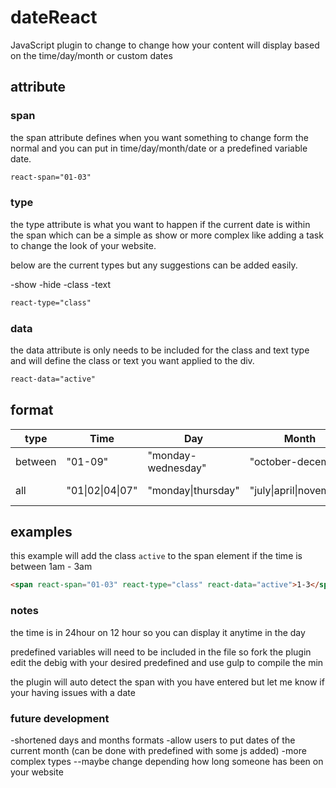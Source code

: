 # dateReact
JavaScript plugin to change to change how your content will display based on the time/day/month or custom dates

## attribute

### span

the span attribute defines when you want something to change form the normal and you can put in time/day/month/date or a predefined variable date.

```html
react-span="01-03"
```

### type

the type attribute is what you want to happen if the current date is within the span which can be a simple as show or more complex like adding a task to change the look of your website.

below are the current types but any suggestions can be added easily.

-show
-hide
-class
-text

```html
react-type="class"
```

### data

the data attribute is only needs to be included for the class and text type and will define the class or text you want applied to the div.

```html
react-data="active"
```

## format

| type    | Time          | Day                       | Month                 | date                               | predefined  |
| ------- | ------------- | ------------------------- | --------------------- | ---------------------------------- | ----------- |
| between | "01-09"       | "monday-wednesday"        | "october-december"    | "01/01/2017-02/04/2017"            | "[october]" |
| all     | "01\|02\|04\|07" | "monday\|thursday" | "july\|april\|november" | "01/03/2017\|01/05/2017" | "[october]" |

## examples

this example will add the class `active` to the span element if the time is between 1am - 3am

```html
<span react-span="01-03" react-type="class" react-data="active">1-3</span>
```

### notes

the time is in 24hour on 12 hour so you can display it anytime in the day

predefined variables will need to be included in the file so fork the plugin edit the debig with your desired predefined and use gulp to compile the min

the plugin will auto detect the span with you have entered but let me know if your having issues with a date



### future development

-shortened days and months formats
-allow users to put dates of the current month (can be done with predefined with some js added)
-more complex types
--maybe change depending how long someone has been on your website
